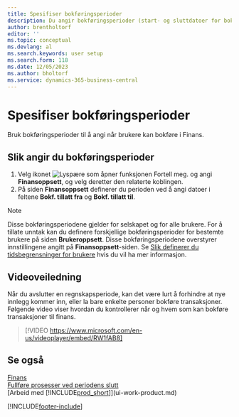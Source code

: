 ```yaml
---
title: Spesifiser bokføringsperioder
description: Du angir bokføringsperioder (start- og sluttdatoer for bokføring) for å definere når brukere kan bokføre i Finans.
author: brentholtorf
editor: ''
ms.topic: conceptual
ms.devlang: al
ms.search.keywords: user setup
ms.search.form: 118
ms.date: 12/05/2023
ms.author: bholtorf
ms.service: dynamics-365-business-central
---
```

# <a name="specify-posting-periods"></a>Spesifiser bokføringsperioder

Bruk bokføringsperioder til å angi når brukere kan bokføre i Finans.  

## <a name="to-specify-posting-periods"></a>Slik angir du bokføringsperioder

1. Velg ikonet ![Lyspære som åpner funksjonen Fortell meg.](media/ui-search/search_small.png "Fortell hva du vil gjøre") og angi **Finansoppsett**, og velg deretter den relaterte koblingen.  
2. På siden **Finansoppsett** definerer du perioden ved å angi datoer i feltene **Bokf. tillatt fra** og **Bokf. tillatt til**.  

> [!NOTE]  
> Disse bokføringsperiodene gjelder for selskapet og for alle brukere. For å tillate unntak kan du definere forskjellige bokføringsperioder for bestemte brukere på siden **Brukeroppsett**. Disse bokføringsperiodene overstyrer innstillingene angitt på **Finansoppsett**-siden. Se [Slik definerer du tidsbegrensninger for brukere](ui-define-granular-permissions.md#to-set-up-time-constraints-for-users) hvis du vil ha mer informasjon.

## <a name="video-guidance"></a>Videoveiledning

Når du avslutter en regnskapsperiode, kan det være lurt å forhindre at nye innlegg kommer inn, eller la bare enkelte personer bokføre transaksjoner. Følgende video viser hvordan du kontrollerer når og hvem som kan bokføre transaksjoner til finans.

> [!VIDEO https://www.microsoft.com/en-us/videoplayer/embed/RW1fAB8]

## <a name="see-also"></a>Se også

[Finans](finance.md)  
[Fullføre prosesser ved periodens slutt](year-how-complete-period-end-processes.md)  
[Arbeid med [!INCLUDE[prod_short](includes/prod_short.md)]](ui-work-product.md)


[!INCLUDE[footer-include](includes/footer-banner.md)]
